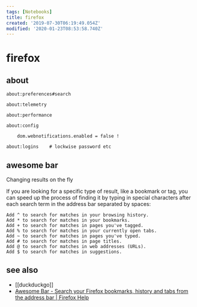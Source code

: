 ```yaml
---
tags: [Notebooks]
title: firefox
created: '2019-07-30T06:19:49.054Z'
modified: '2020-01-23T08:53:58.740Z'
---
```


# firefox


## about

    about:preferences#search

    about:telemetry

    about:performance
    
    about:config
    
        dom.webnotifications.enabled = false !

    about:logins    # lockwise password etc




## awesome bar

Changing results on the fly

If you are looking for a specific type of result, like a bookmark or tag, you can speed up the process of finding it by typing in special characters after each search term in the address bar separated by spaces:

    Add ^ to search for matches in your browsing history.
    Add * to search for matches in your bookmarks.
    Add + to search for matches in pages you've tagged.
    Add % to search for matches in your currently open tabs.
    Add ~ to search for matches in pages you've typed.
    Add # to search for matches in page titles.
    Add @ to search for matches in web addresses (URLs).
    Add $ to search for matches in suggestions. 

## see also
- [[duckduckgo]]
- [Awesome Bar - Search your Firefox bookmarks, history and tabs from the address bar | Firefox Help](https://support.mozilla.org/en-US/kb/awesome-bar-search-firefox-bookmarks-history-tabs#w_changing-results-on-the-fly)
